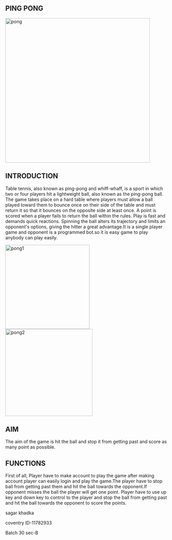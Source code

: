 ## PING PONG
<img width="450" alt="pong" src="https://user-images.githubusercontent.com/84699135/135855384-daedeb65-606f-4c68-8482-56b393899dc4.png">

## INTRODUCTION

Table tennis, also known as ping-pong and whiff-whaff, is a sport in which two or four players hit a lightweight ball, also known as the ping-pong ball. The game takes place on a hard table where players must allow a ball played toward them to bounce once on their side of the table and must return it so that it bounces on the opposite side at least once. A point is scored when a player fails to return the ball within the rules. Play is fast and demands quick reactions. Spinning the ball alters its trajectory and limits an opponent's options, giving the hitter a great advantage.It is a single player game and opponent is a programmed bot.so it is easy game to play anybody can play easily.

<img width="262" alt="pong1" src="https://user-images.githubusercontent.com/84699135/135856078-23efab3b-bacf-4a9e-a639-f7bce38b5612.png">
<img width="271" alt="pong2" src="https://user-images.githubusercontent.com/84699135/135856312-b3c015ab-8bcd-4081-8308-bd6d891858ab.png">


## AIM
 The aim of the game is hit the ball and stop it from getting past and score as many point as possible.

## FUNCTIONS
First of all, Player have to make account to play the game after making account player can easily login and play the game.The player have to stop ball from getting past them and hit the ball towards the opponent.If opponent misses the ball the player will get one point. Player have to use up key and down key to control to the player and stop the ball from getting past and hit the ball towards the opponent to score the points.


sagar khadka

coventry ID-11782933

Batch 30 sec-B
